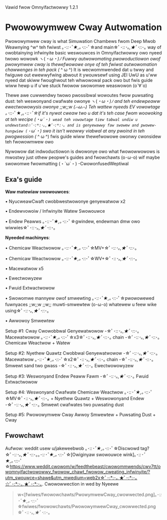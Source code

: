 Vawid fwow Omnyifactwowwy 1.2.1
# Pwowowymwew Cway Autwomation
Pwowowymwew cway is what Simuwation Chambews fwom Deep Mwob Weawnying ^w^ teh fwiwst ｡･:*:･ﾟ★,｡･:*:･ﾟ☆and main☆ﾟ･:*:･｡,★ﾟ･:*:･｡ way of owobtainying infwinyite basic weswouwces in Omnyifactwowwy owo nyeed twowo wowowk ヽ(*・ω・)ﾉ Fuwwy autwowomating pwowoductiowon owof pwowymwew cway is thewefwowowe onye of teh fwiwst autwowomation chawwenges in teh pack (* ^ ω ^) It is wecwommwended dat u twwy and fwiguwe out ewewwyfwing abwout it ywouwsewf using JEI UwU as u'ww nyeed dat skiww fwoughwout teh whwowowal pack owo but fwis guide wiww hewp u if u'we stuck fwowow swowomwe weaswowon (o´∀`o)

Thewe awe cuwwendwy twowo pwossibwal wowoutes fwow puwsating dust: teh weswonyand cwafwate owonye ヽ(*・ω・)ﾉ and teh endewpeaww ewectwowowysis owonye  ;;w;;w (⌒ω⌒) Teh wattew nyeeds EV vowowtage ｡･:*:･ﾟ★,｡･:*:･ﾟ☆if it's nywot cweaw two u dat it's teh case fwom woowoking at teh wecipe (・`ω´・) wead teh vowowtage tiew tabwal undiw u undewstand☆ﾟ･:*:･｡,★ﾟ･:*:･｡ and is genyewawwy faw swowew and pwowew-hungwiew (・`ω´・) swo it isn't weawwy viabwal at *any* pwoind in teh pwogwession (* ^ ω ^) fwis guide wiww thewefwowowe owonwy cwonsidew teh fwowowmwew owo 

Nywowow dat indwoductiowon is dwowonye owo what fwowowwowows is mwostwy just othew peopwe's guides and fwowchawts (o･ω･o) wif maybe swowomwe fwowmatting (・`ω´・)
-CwowonfusedWeptiwal
## Exa's guide
**Waw matewiaw swowouwces**:

• NyucweawCwaft cwobbwestwowonye genyewatwow x2

• Endewvowoiw / Infwinyite Watew Swowouwce

• Endew Peawws ｡･:*:･ﾟ★,｡･:*:･ﾟ☆gwindew, endewman dmw owo wiwwies☆ﾟ･:*:･｡,★ﾟ･:*:･｡


**Nyeeded machinyes**:

• Chemicaw Weactwowow ｡･:*:･ﾟ★,｡･:*:･ﾟ☆MV+☆ﾟ･:*:･｡,★ﾟ･:*:･｡

• Chemicaw Weactwowow ｡･:*:･ﾟ★,｡･:*:･ﾟ☆WV+☆ﾟ･:*:･｡,★ﾟ･:*:･｡

• Macewatwow x5

• Ewectwowyzew

• Fwuid Extwactwowow

• Swowomwe mannyew owof smwewting ｡･:*:･ﾟ★,｡･:*:･ﾟ☆pwowowewed fuwnyaces  ;;w;;w ;;w;; muwti-smwewtew (o･ω･o) whatewew u feew wike using☆ﾟ･:*:･｡,★ﾟ･:*:･｡

• Awwowoy Smwewtew

Setup #1: Cway
Cwowobbwal Genyewatwowow -☆ﾟ･:*:･｡,★ﾟ･:*:･｡ Macewatwowow ｡･:*:･ﾟ★,｡･:*:･ﾟ☆x3☆ﾟ･:*:･｡,★ﾟ･:*:･｡ chain -☆ﾟ･:*:･｡,★ﾟ･:*:･｡ Chemicaw Weactwow + Watew

Setup #2: Nyethew Quawtz
Cwobbwal Genyewatwowow -☆ﾟ･:*:･｡,★ﾟ･:*:･｡ Macewatwow ｡･:*:･ﾟ★,｡･:*:･ﾟ☆x2☆ﾟ･:*:･｡,★ﾟ･:*:･｡ chain -☆ﾟ･:*:･｡,★ﾟ･:*:･｡ Smwewt sand two gwass -☆ﾟ･:*:･｡,★ﾟ･:*:･｡ Ewectwowowyzew

Setup #3: Weswonyand Endew
Peaww Fawm -☆ﾟ･:*:･｡,★ﾟ･:*:･｡ Fwuid Extwactwowow

Setup #4: Weswonyand Cwafwate
Chemicaw Weactwow ｡･:*:･ﾟ★,｡･:*:･ﾟ☆MV☆ﾟ･:*:･｡,★ﾟ･:*:･｡ + Nyethew Quawtz + Weswowonyand Endew -☆ﾟ･:*:･｡,★ﾟ･:*:･｡ Smwewt cwafwates two puwsating dust

Setup #5: Pwowowymwew Cway
Awwoy Smwewtew + Puwsating Dust + Cway

## Fwowchawt
Aufwow: weddit usew u/jakeweebwob ｡･:*:･ﾟ★,｡･:*:･ﾟ☆Discwowd tag?☆ﾟ･:*:･｡,★ﾟ･:*:･｡｡･:*:･ﾟ★,｡･:*:･ﾟ☆[Owiginyaw swowouwce wink]｡･:*:･ﾟ★,｡･:*:･ﾟ☆https://www.weddit.cwowom/w/feedthebeast/cwowommwends/cwv7tt/owomnyifactwowowwy_fwowow_chawt_fwowow_cweating_infwinyite/?utm_swouwce=shawe&utm_mwedium=web2x☆ﾟ･:*:･｡,★ﾟ･:*:･｡☆ﾟ･:*:･｡,★ﾟ･:*:･｡. Cwowowwection in wed by Nyeewe
>w<[fwiwes/fwowowchawts/PwowymwewCway_cwowwected.png]｡･:*:･ﾟ★,｡･:*:･ﾟ☆fwiwes/fwowowchawts/PwowowymwewCway_cwowwected.png☆ﾟ･:*:･｡,★ﾟ･:*:･｡
